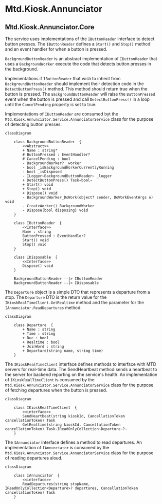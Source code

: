# Mtd.Kiosk.Annunciator

## Mtd.Kiosk.Annunciator.Core

The service uses implementations of the `IButtonReader` interface to detect button presses.
The `IButtonReader` defines a `Start()` and `Stop()` method and an event handler for when a button is pressed.

`BackgroundButtonReader` is an abstract implementation of `IButtonReader` that
uses a `BackgroundWorker` execute the code that detects button presses in the background.

Implementations if `IButtonReader` that wish to inherit from `BackgroundButtonReader`
should implement their detection code in the `DetectButtonPress()` method.
This method should return true when the button is pressed.
The `BackgroundButtonReader` will raise the `ButtonPressed` event when the button is pressed and
call `DetectButtonPress()` in a loop until the `CancelPending` property is set to true.

Implementations of `IButtonReader` are consumed byt the `Mtd.Kiosk.Annunciator.Service.AnnunciatorService`
class for the purpose of detecting button presses.

```mermaid
classDiagram 
	
	class BackgroundButtonReader  {
		<<Abstract>>
		+ Name : string*
		# ButtonPressed : EventHandler?
		# CancelPending : bool
		- BackgroundWorker? _worker
		- bool _isBackgroundWorkerCurrentlyRunning 
		- bool _isDisposed 
		- ILogger~BackgroundButtonReader~ _logger 
		+ DetectButtonPress() Task~bool~
		+ Start() void
		+ Stop() void
		+ Dispose() void
		- BackgroundWorker_DoWork(object? sender, DoWorkEventArgs e) void
		- CreateWorker() BackgroundWorker
		- Dispose(bool disposing) void
	}
		
	class IButtonReader  {
		<<Interface>>
		Name : string
		ButtonPressed : EventHandler?
		Start() void
		Stop() void
	}

	class IDisposable  {
		<<Interface>>
		Dispose() void
	}
	
	BackgroundButtonReader --|> IButtonReader
	BackgroundButtonReader --|> IDisposable
```

The `Departure` object is a simple DTO that represents a departure from a stop.
The `Departure` DTO is the return value for the `IKioskRealTimeClient.GetRealtime` method
and the parameter for the `IAnnunciator.ReadDepartures` method.

```mermaid
classDiagram 
	
	class Departure  {
		+ Name : string
		+ Time : string
		+ Due : bool
		+ Realtime : bool
		+ JoinWord : string
		+ Departure(string name, string time)
	}
```

The `IKioskRealTimeClient` interface defines methods to interface with MTD servers for real-time data.
The SendHeartbeat method sends a heartbeat to the server for backend reporting on the service's health.
An implementation of `IKioskRealTimeClient` is consumed by the `Mtd.Kiosk.Annunciator.Service.AnnunciatorService` class
for the purpose of fetching departures when the button is pressed.

```mermaid
classDiagram 
	
	class IKioskRealTimeClient  {
		<<interface>>
		SendHeartbeat(string kioskId, CancellationToken cancellationToken) Task
		GetRealtime(string kioskId, CancellationToken cancellationToken) Task~IReadOnlyCollection~Departure~?~
	}
```

The `IAnnunciator` interface defines a method to read departures.
An implementation of `IAnnunciator` is consumed by the `Mtd.Kiosk.Annunciator.Service.AnnunciatorService` class
for the purpose of reading departures aloud.

```mermaid
classDiagram 
	
	class IAnnunciator  {
		<<interface>>
		ReadDepartures(string stopName, IReadOnlyCollection<Departure>? departures, CancellationToken cancellationToken) Task
	}
```

